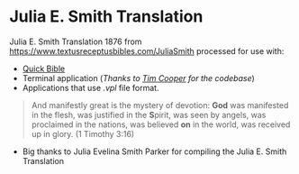 # Julia E. Smith Translation

Julia E. Smith Translation 1876 from https://www.textusreceptusbibles.com/JuliaSmith 
processed for use with:

- [Quick Bible](https://alkitab.app/)
- Terminal application (_Thanks to [Tim Cooper](https://github.com/bontibon/kjv/tree/281bbd97ba215d02bd19915c4b44c7725b97ad1a) for the codebase_)
- Applications that use *.vpl* file format.

> And manifestly great is the mystery of devotion: **God** was manifested in the 
> flesh, was justified in the **S**pirit, was seen by angels, was proclaimed in the 
> nations, was believed **on** in the world, was received up in glory. 
> (1 Timothy 3:16)

- Big thanks to Julia Evelina Smith Parker for compiling the Julia E. Smith 
Translation
